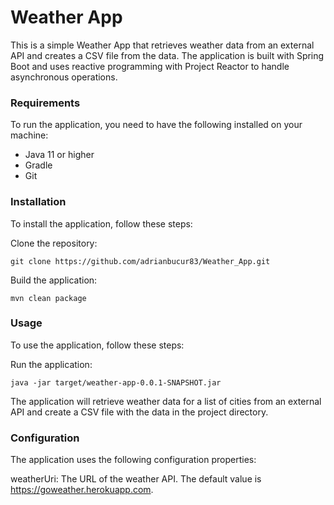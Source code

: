 # Weather App

This is a simple Weather App that retrieves weather data from an external API and creates a CSV file from the data. The application is built with Spring Boot and uses reactive programming with Project Reactor to handle asynchronous operations.

### Requirements

To run the application, you need to have the following installed on your machine:

* Java 11 or higher
* Gradle
* Git

### Installation
To install the application, follow these steps:

Clone the repository:

`git clone https://github.com/adrianbucur83/Weather_App.git`

Build the application:

`mvn clean package`

### Usage

To use the application, follow these steps:

Run the application:

`java -jar target/weather-app-0.0.1-SNAPSHOT.jar`

The application will retrieve weather data for a list of cities from an external API and create a CSV file with the data in the project directory.

### Configuration

The application uses the following configuration properties:

weatherUri: The URL of the weather API. 
The default value is https://goweather.herokuapp.com.
